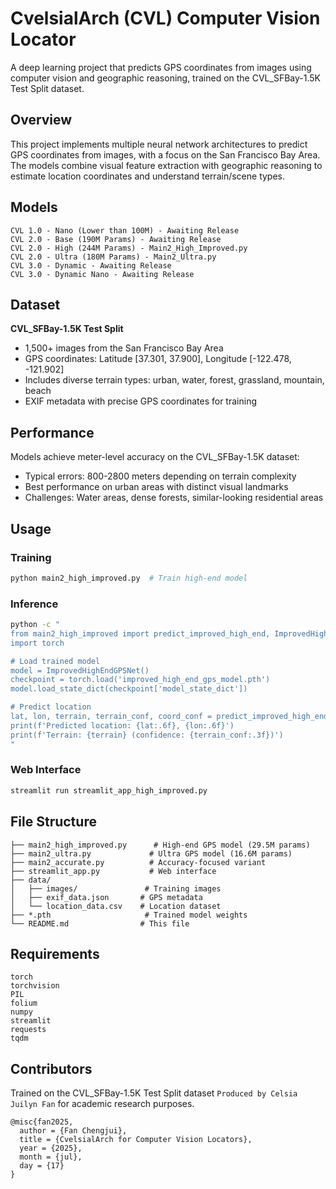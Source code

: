 # CvelsialArch (CVL) Computer Vision Locator

A deep learning project that predicts GPS coordinates from images using computer vision and geographic reasoning, trained on the CVL_SFBay-1.5K Test Split dataset.

## Overview

This project implements multiple neural network architectures to predict GPS coordinates from images, with a focus on the San Francisco Bay Area. The models combine visual feature extraction with geographic reasoning to estimate location coordinates and understand terrain/scene types.

## Models
```
CVL 1.0 - Nano (Lower than 100M) - Awaiting Release
CVL 2.0 - Base (190M Params) - Awaiting Release
CVL 2.0 - High (244M Params) - Main2_High_Improved.py
CVL 2.0 - Ultra (180M Params) - Main2_Ultra.py
CVL 3.0 - Dynamic - Awaiting Release
CVL 3.0 - Dynamic Nano - Awaiting Release
```

## Dataset

**CVL_SFBay-1.5K Test Split**
- 1,500+ images from the San Francisco Bay Area
- GPS coordinates: Latitude [37.301, 37.900], Longitude [-122.478, -121.902]
- Includes diverse terrain types: urban, water, forest, grassland, mountain, beach
- EXIF metadata with precise GPS coordinates for training

## Performance

Models achieve meter-level accuracy on the CVL_SFBay-1.5K dataset:
- Typical errors: 800-2800 meters depending on terrain complexity
- Best performance on urban areas with distinct visual landmarks
- Challenges: Water areas, dense forests, similar-looking residential areas

## Usage

### Training
```bash
python main2_high_improved.py  # Train high-end model
```

### Inference
```bash
python -c "
from main2_high_improved import predict_improved_high_end, ImprovedHighEndGPSNet
import torch

# Load trained model
model = ImprovedHighEndGPSNet()
checkpoint = torch.load('improved_high_end_gps_model.pth')
model.load_state_dict(checkpoint['model_state_dict'])

# Predict location
lat, lon, terrain, terrain_conf, coord_conf = predict_improved_high_end(model, 'path/to/image.jpg')
print(f'Predicted location: {lat:.6f}, {lon:.6f}')
print(f'Terrain: {terrain} (confidence: {terrain_conf:.3f})')
"
```

### Web Interface
```bash
streamlit run streamlit_app_high_improved.py
```

## File Structure

```
├── main2_high_improved.py      # High-end GPS model (29.5M params)
├── main2_ultra.py             # Ultra GPS model (16.6M params)
├── main2_accurate.py          # Accuracy-focused variant
├── streamlit_app.py           # Web interface
├── data/
│   ├── images/               # Training images
│   ├── exif_data.json       # GPS metadata
│   └── location_data.csv    # Location dataset
├── *.pth                     # Trained model weights
└── README.md                # This file
```

## Requirements

```
torch
torchvision
PIL
folium
numpy
streamlit
requests
tqdm
```

## Contributors

Trained on the CVL_SFBay-1.5K Test Split dataset `Produced by Celsia Juilyn Fan` for academic research purposes.
```
@misc{fan2025,
  author = {Fan Chengjui},
  title = {CvelsialArch for Computer Vision Locators},
  year = {2025},
  month = {jul},
  day = {17}
}
```
